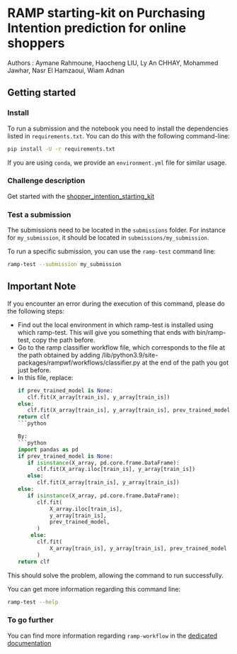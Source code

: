 # RAMP starting-kit on Purchasing Intention prediction for online shoppers


Authors : Aymane Rahmoune, Haocheng LIU, Ly An CHHAY, Mohammed Jawhar, Nasr El Hamzaoui, Wiam Adnan

## Getting started

### Install

To run a submission and the notebook you need to install the dependencies listed
in `requirements.txt`. You can do this with the
following command-line:

```bash
pip install -U -r requirements.txt
```

If you are using `conda`, we provide an `environment.yml` file for similar
usage.

### Challenge description

Get started with the [shopper_intention_starting_kit](shopper_intention_starting_kit.ipynb)


### Test a submission

The submissions need to be located in the `submissions` folder. For instance
for `my_submission`, it should be located in `submissions/my_submission`.

To run a specific submission, you can use the `ramp-test` command line:

```bash
ramp-test --submission my_submission
```

## Important Note

If you encounter an error during the execution of this command, please do the following steps:

* Find out the local environment in which ramp-test is installed using which ramp-test. This will give you something that ends with bin/ramp-test, copy the path before.
* Go to the ramp classifier workflow file, which corresponds to the file at the path obtained by adding /lib/python3.9/site-packages/rampwf/workflows/classifier.py at the end of the path you got just before.
* In this file, replace:
  ```python
  if prev_trained_model is None:
     clf.fit(X_array[train_is], y_array[train_is])
  else:
     clf.fit(X_array[train_is], y_array[train_is], prev_trained_model)
  return clf
  ```python
  
  By:
  ```python
  import pandas as pd
  if prev_trained_model is None:
     if isinstance(X_array, pd.core.frame.DataFrame):
        clf.fit(X_array.iloc[train_is], y_array[train_is])
     else:
        clf.fit(X_array[train_is], y_array[train_is])
  else:
     if isinstance(X_array, pd.core.frame.DataFrame):
        clf.fit(
            X_array.iloc[train_is],
            y_array[train_is],
            prev_trained_model,
        )
      else:
        clf.fit(
            X_array[train_is], y_array[train_is], prev_trained_model
        )
  return clf
  ```

This should solve the problem, allowing the command to run successfully.

You can get more information regarding this command line:

```bash
ramp-test --help
```

### To go further

You can find more information regarding `ramp-workflow` in the
[dedicated documentation](https://paris-saclay-cds.github.io/ramp-docs/ramp-workflow/stable/using_kits.html)

